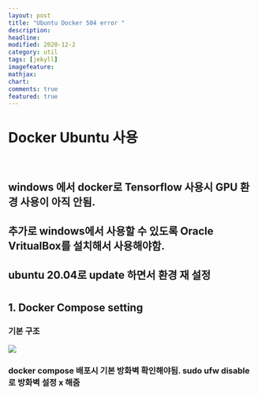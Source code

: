 ```yaml
---
layout: post
title: "Ubuntu Docker 504 error "
description: 
headline: 
modified: 2020-12-2
category: util
tags: [jekyll]
imagefeature: 
mathjax: 
chart: 
comments: true
featured: true
---
```


# Docker Ubuntu 사용 

<p>&nbsp;</p>

## windows 에서 docker로 Tensorflow 사용시 GPU 환경 사용이 아직 안됨.
## 추가로 windows에서 사용할 수 있도록 Oracle VritualBox를 설치해서 사용해야함.
## ubuntu 20.04로 update 하면서 환경 재 설정
#
## 1. Docker Compose setting

### 기본 구조
<img src="{{ site.url }}/images/Docker/2020_12_02/스크린샷, 2020-12-02 16-26-41.png">


### docker compose 배포시 기본 방화벽 확인해야됨.  sudo ufw disable로 방화벽 설정 x 해줌

